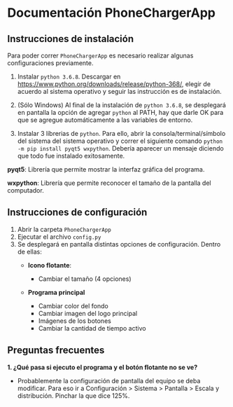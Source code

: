 Documentación PhoneChargerApp
=========

Instrucciones de instalación
----------------------------

Para poder correr `PhoneChargerApp` es necesario realizar algunas configuraciones previamente. 

1.	Instalar `python 3.6.8`. Descargar en https://www.python.org/downloads/release/python-368/, elegir de acuerdo al sistema operativo y seguir las instrucción es de instalación.

2.	(Sólo Windows) Al final de la instalación de `python 3.6.8`, se desplegará en pantalla la opción de agregar `python` al PATH, hay que darle OK para que se agregue automáticamente a las variables de entorno.

3. Instalar 3 líbrerias de `python`. Para ello, abrir la consola/terminal/símbolo del sistema del sistema operativo y correr el siguiente comando `python -m pip install pyqt5 wxpython`. Debería aparecer un mensaje diciendo que todo fue instalado exitosamente.

**pyqt5**: Librería que permite mostrar la interfaz gráfica del programa.

**wxpython**: Librería que permite reconocer el tamaño de la pantalla del computador.

Instrucciones de configuración
--------------------

1. Abrir la carpeta `PhoneChargerApp`
2. Ejecutar el archivo `config.py`
3. Se desplegará en pantalla distintas opciones de configuración. Dentro de ellas:
   * **Icono flotante**:
      * Cambiar el tamaño (4 opciones)

   * **Programa principal**
      * Cambiar color del fondo
      * Cambiar imagen del logo principal
      * Imágenes de los botones
      * Cambiar la cantidad de tiempo activo


Preguntas frecuentes
--------------------

**1. ¿Qué pasa si ejecuto el programa y el botón flotante no se ve?**
   * Probablemente la configuración de pantalla del equipo se deba modificar. Para eso ir a Configuración > Sistema > Pantalla > Escala y distribución. Pinchar la que dice 125%.



